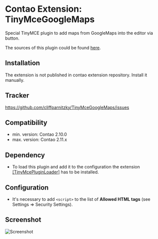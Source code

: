Contao Extension: TinyMceGoogleMaps
===================================

Special TinyMCE plugin to add maps from GoogleMaps into the editor via button.

The sources of this plugin could be found [here](http://sourceforge.net/tracker/?func=detail&aid=3416907&group_id=103281&atid=738747).


Installation
------------

The extension is not published in contao extension repository.
Install it manually.


Tracker
-------

https://github.com/cliffparnitzky/TinyMceGoogleMaps/issues


Compatibility
-------------

- min. version: Contao 2.10.0
- max. version: Contao 2.11.x


Dependency
----------

- To load this plugin and add it to the configuration the extension [[TinyMcePluginLoader]](https://github.com/cliffparnitzky/TinyMcePluginLoader) has to be installed.


Configuration
-------------

- It's necessary to add `<script>` to the list of **Allowed HTML tags** (see Settings => Security Settings).


Screenshot
----------

![Screenshot](https://raw.github.com/cliffparnitzky/TinyMceGoogleMaps/master/screenshot.jpg)